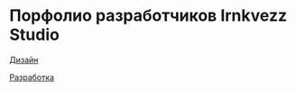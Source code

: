 
# Порфолио разработчиков Irnkvezz Studio

[Дизайн](https://github.com/IrnkvezzDeveloper/Portfolio/blob/main/design/README.md)

[Разработка](https://github.com/IrnkvezzDeveloper/Portfolio/blob/main/developer/README.md)